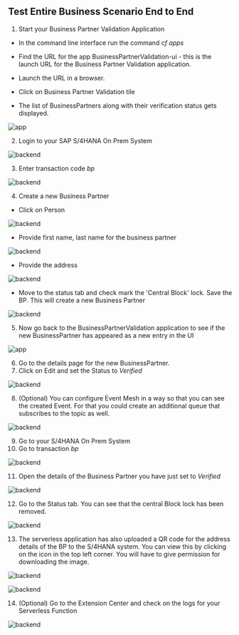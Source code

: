 ## Test Entire Business Scenario End to End
1. Start your Business Partner Validation Application

- In the command line interface run the command *cf apps*

- Find the URL for the app BusinessPartnerValidation-ui - this is the launch URL for the Business Partner Validation application.

- Launch the URL in a browser.

- Click on Business Partner Validation tile

- The list of BusinessPartners along with their verification status gets displayed.

 ![app](./images/endtoend2.png)

2. Login to your SAP S/4HANA On Prem System

 ![backend](./images/endtoend3.png)

3. Enter transaction code *bp*

 ![backend](./images/endtoend4.png)

4. Create a new Business Partner

- Click on Person

 ![backend](./images/endtoend5.png)
 
- Provide first name, last name for the business partner
 
 ![backend](./images/endtoend6.png)
  
- Provide the address  
  
 ![backend](./images/endtoend7.png)
 
 - Move to the status tab and check mark the 'Central Block' lock. Save the BP. This will create a new Business Partner
   
 ![backend](./images/endtoend8.png)

5. Now go back to the BusinessPartnerValidation application to see if the new BusinessPartner has appeared as a new entry in the UI

 ![app](./images/endtoend9.png)

6. Go to the details page for the new BusinessPartner.
7. Click on Edit and set the Status to *Verified*

 ![backend](./images/endtoend10.png)

8. (Optional) You can configure Event Mesh in a way so that you can see the created Event. For that you could create an additional queue that subscribes to the topic as well.

 ![backend](./images/endtoend11.png)

9. Go to your S/4HANA On Prem System 
10. Go to transaction *bp*

 ![backend](./images/endtoend4.png)

11. Open the details of the Business Partner you have just set to *Verified*

 ![backend](./images/endtoend12.png)

12. Go to the Status tab. You can see that the central Block lock has been removed.

 ![backend](./images/endtoend13.png)

13. The serverless application has also uploaded a QR code for the address details of the BP to the S/4HANA system. You can view this by clicking on the icon in the top left corner. You will have to give permission for downloading the image.

 ![backend](./images/endtoend14.png)
 
 ![backend](./images/endtoend15.png)

14. (Optional) Go to the Extension Center and check on the logs for your Serverless Function 

 ![backend](./images/endtoend16.png)
